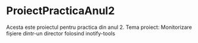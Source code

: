 # ProiectPracticaAnul2
Acesta este proiectul pentru practica din anul 2.
Tema proiect: Monitorizare fișiere dintr-un director folosind inotify-tools

